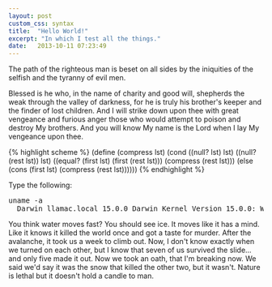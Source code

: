 ```yaml
---
layout: post
custom_css: syntax
title:  "Hello World!"
excerpt: "In which I test all the things."
date:   2013-10-11 07:23:49
---
```


The path of the righteous man is beset on all sides by the iniquities of the
selfish and the tyranny of evil men.

Blessed is he who, in the name of charity and good will, shepherds the weak
through the valley of darkness, for he is truly his brother's keeper and the
finder of lost children. And I will strike down upon thee with great vengeance
and furious anger those who would attempt to poison and destroy My brothers. And
you will know My name is the Lord when I lay My vengeance upon thee.

{% highlight scheme %}
(define (compress lst)
  (cond ((null? lst) lst)
        ((null? (rest lst)) lst)
        ((equal? (first lst) (first (rest lst))) (compress (rest lst)))
        (else (cons (first lst) (compress (rest lst))))))
{% endhighlight %}

Type the following:

<pre class="terminal">
uname -a
  Darwin llamac.local 15.0.0 Darwin Kernel Version 15.0.0: Wed Oct 28 11:41:13 PDT 2015; root:xnu-3248.20.42~5/RELEASE_X86_64 x86_64
</pre>

You think water moves fast? You should see ice. It moves like it has a mind.
Like it knows it killed the world once and got a taste for murder. After the
avalanche, it took us a week to climb out. Now, I don't know exactly when we
turned on each other, but I know that seven of us survived the slide... and only
five made it out. Now we took an oath, that I'm breaking now. We said we'd say
it was the snow that killed the other two, but it wasn't. Nature is lethal but
it doesn't hold a candle to man.
